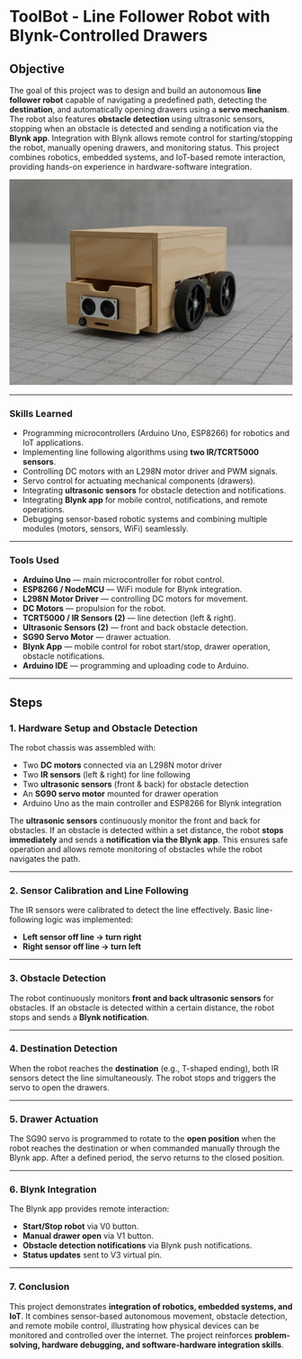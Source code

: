 # ToolBot - Line Follower Robot with Blynk-Controlled Drawers

## Objective
The goal of this project was to design and build an autonomous **line follower robot** capable of navigating a predefined path, detecting the **destination**, and automatically opening drawers using a **servo mechanism**. The robot also features **obstacle detection** using ultrasonic sensors, stopping when an obstacle is detected and sending a notification via the **Blynk app**. Integration with Blynk allows remote control for starting/stopping the robot, manually opening drawers, and monitoring status. This project combines robotics, embedded systems, and IoT-based remote interaction, providing hands-on experience in hardware-software integration.

![Concept](https://github.com/aswinR-0210/Toolbot/blob/main/toolbot.jpg)

---

### Skills Learned

- Programming microcontrollers (Arduino Uno, ESP8266) for robotics and IoT applications.  
- Implementing line following algorithms using **two IR/TCRT5000 sensors**.  
- Controlling DC motors with an L298N motor driver and PWM signals.  
- Servo control for actuating mechanical components (drawers).  
- Integrating **ultrasonic sensors** for obstacle detection and notifications.  
- Integrating **Blynk app** for mobile control, notifications, and remote operations.  
- Debugging sensor-based robotic systems and combining multiple modules (motors, sensors, WiFi) seamlessly.  

---

### Tools Used

- **Arduino Uno** — main microcontroller for robot control.  
- **ESP8266 / NodeMCU** — WiFi module for Blynk integration.  
- **L298N Motor Driver** — controlling DC motors for movement.  
- **DC Motors** — propulsion for the robot.  
- **TCRT5000 / IR Sensors (2)** — line detection (left & right).  
- **Ultrasonic Sensors (2)** — front and back obstacle detection.  
- **SG90 Servo Motor** — drawer actuation.  
- **Blynk App** — mobile control for robot start/stop, drawer operation, obstacle notifications.  
- **Arduino IDE** — programming and uploading code to Arduino.  

---

## Steps

### 1. Hardware Setup and Obstacle Detection
The robot chassis was assembled with:  
- Two **DC motors** connected via an L298N motor driver  
- Two **IR sensors** (left & right) for line following  
- Two **ultrasonic sensors** (front & back) for obstacle detection  
- An **SG90 servo motor** mounted for drawer operation  
- Arduino Uno as the main controller and ESP8266 for Blynk integration  

The **ultrasonic sensors** continuously monitor the front and back for obstacles. If an obstacle is detected within a set distance, the robot **stops immediately** and sends a **notification via the Blynk app**. This ensures safe operation and allows remote monitoring of obstacles while the robot navigates the path.


---

### 2. Sensor Calibration and Line Following
The IR sensors were calibrated to detect the line effectively. Basic line-following logic was implemented:  
- **Left sensor off line → turn right**  
- **Right sensor off line → turn left**  


---

### 3. Obstacle Detection
The robot continuously monitors **front and back ultrasonic sensors** for obstacles. If an obstacle is detected within a certain distance, the robot stops and sends a **Blynk notification**.


---

### 4. Destination Detection
When the robot reaches the **destination** (e.g., T-shaped ending), both IR sensors detect the line simultaneously. The robot stops and triggers the servo to open the drawers.

---

### 5. Drawer Actuation
The SG90 servo is programmed to rotate to the **open position** when the robot reaches the destination or when commanded manually through the Blynk app. After a defined period, the servo returns to the closed position.

---

### 6. Blynk Integration
The Blynk app provides remote interaction:  
- **Start/Stop robot** via V0 button.  
- **Manual drawer open** via V1 button.  
- **Obstacle detection notifications** via Blynk push notifications.  
- **Status updates** sent to V3 virtual pin.  

---

### 7. Conclusion
This project demonstrates **integration of robotics, embedded systems, and IoT**. It combines sensor-based autonomous movement, obstacle detection, and remote mobile control, illustrating how physical devices can be monitored and controlled over the internet. The project reinforces **problem-solving, hardware debugging, and software-hardware integration skills**.
